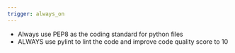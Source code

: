 ```yaml
---
trigger: always_on
---
```


- Always use PEP8 as the coding standard for python files
- ALWAYS use pylint to lint the code and improve code quality score to 10
